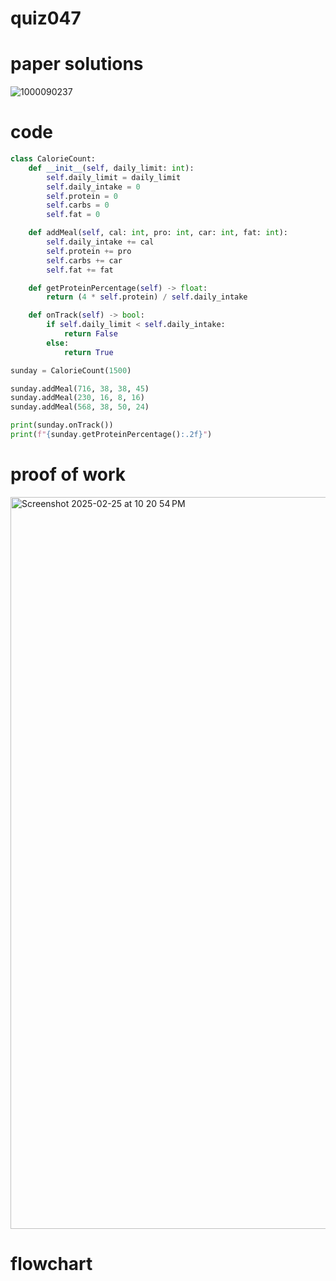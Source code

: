 # quiz047

# paper solutions
![1000090237](https://github.com/user-attachments/assets/ac99e73e-00ab-45b1-a497-6682a7b49b4f)

# code
```.py
class CalorieCount:
    def __init__(self, daily_limit: int):
        self.daily_limit = daily_limit
        self.daily_intake = 0
        self.protein = 0
        self.carbs = 0
        self.fat = 0

    def addMeal(self, cal: int, pro: int, car: int, fat: int):
        self.daily_intake += cal
        self.protein += pro
        self.carbs += car
        self.fat += fat

    def getProteinPercentage(self) -> float:
        return (4 * self.protein) / self.daily_intake

    def onTrack(self) -> bool:
        if self.daily_limit < self.daily_intake:
            return False
        else:
            return True

sunday = CalorieCount(1500)

sunday.addMeal(716, 38, 38, 45)
sunday.addMeal(230, 16, 8, 16)
sunday.addMeal(568, 38, 50, 24)

print(sunday.onTrack())
print(f"{sunday.getProteinPercentage():.2f}")
```
# proof of work
<img width="1171" alt="Screenshot 2025-02-25 at 10 20 54 PM" src="https://github.com/user-attachments/assets/590abc7b-335f-4dc8-a3b7-11ca9ecf4ebf" />

# flowchart
